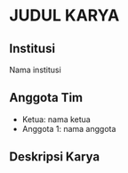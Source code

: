 # JUDUL KARYA

## Institusi
Nama institusi
## Anggota Tim
* Ketua: nama ketua
* Anggota 1: nama anggota

## Deskripsi Karya